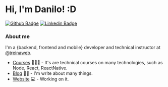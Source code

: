 # Hi, I'm Danilo! :D

[![Github Badge](https://img.shields.io/badge/-Github-000?style=flat-square&logo=Github&logoColor=white&link=https://github.com/danilomds)](https://github.com/danilomds)
[![Linkedin Badge](https://img.shields.io/badge/-LinkedIn-blue?style=flat-square&logo=Linkedin&logoColor=white&link=https://www.https://www.linkedin.com/in/danilo-mendes-16b627142/)](https://www.https://www.linkedin.com/in/danilo-mendes-16b627142/)


### About me
I'm a {backend, frontend and mobile} developer and technical instructor at [@treinaweb](https://www.treinaweb.com.br/).

- [Courses](https://www.treinaweb.com.br/cursos-online?q=fagner+pinheiro) 👨🏼‍🏫 - It's are technical courses on many technologies, such as Node, React, ReactNative.
- [Blog](https://www.treinaweb.com.br/blog/author/fagner-pinheiro/) ✍🏼 - I'm write about many things.
- [Website](https://fagnerpsantos.dev/) 💻 - Working on it.
